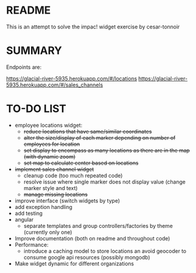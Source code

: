 README
======

This is an attempt to solve the impac! widget exercise by cesar-tonnoir

SUMMARY
=======

Endpoints are:

https://glacial-river-5935.herokuapp.com/#/locations
https://glacial-river-5935.herokuapp.com/#/sales_channels

TO-DO LIST
=====

* employee locations widget:
  * <strike>reduce locations that have same/similar coordinates</strike>
  * <strike>alter the size/display of each marker depending on number of employees for location</strike>
  * <strike>set display to encompass as many locations as there are in the map (with dynamic zoom)</strike>
  * <strike>set map to calculate center based on locations</strike>
* <strike>implement sales channel widget</strike>
  * cleanup code (too much repeated code)
  * resolve issue where single marker does not display value (change marker style and text)
  * <strike>manage missing locations</strike>
* improve interface (switch widgets by type)
* add exception handling
* add testing
* angular
  * separate templates and group controllers/factories by theme (currently only one)
* Improve documentation (both on readme and throughout code)
* Performance:
  * introduce a caching model to store locations an avoid geocoder to consume google api resources (possibly mongodb)
* Make widget dynamic for different organizations 
